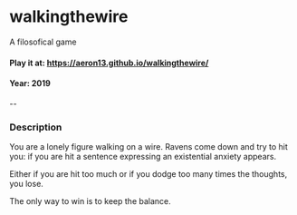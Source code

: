 # walkingthewire
A filosofical game

#### Play it at: https://aeron13.github.io/walkingthewire/

#### Year: 2019

--

### Description
You are a lonely figure walking on a wire. Ravens come down and try to hit you: if you are hit
a sentence expressing an existential anxiety appears.

Either if you are hit too much or if you dodge too many times the thoughts, you lose.

The only way to win is to keep the balance.
